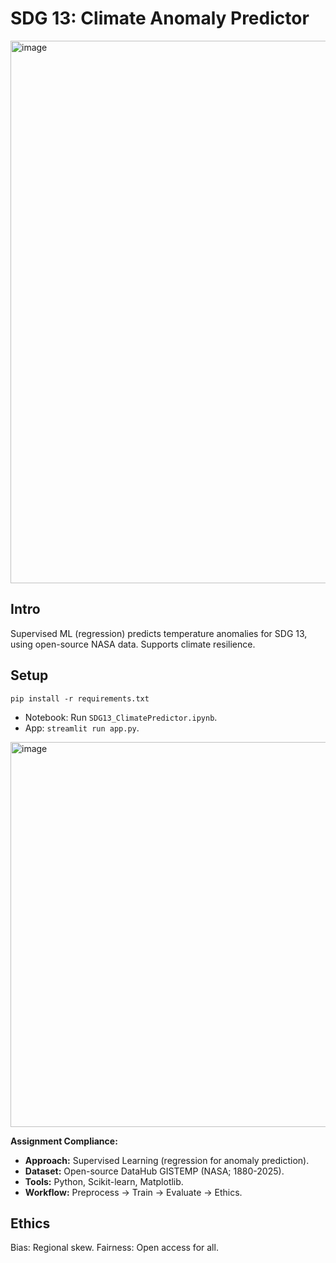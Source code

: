 # SDG 13: Climate Anomaly Predictor

<img width="1105" height="868" alt="image" src="https://github.com/user-attachments/assets/ea4795e4-f83c-4498-bb16-1e6409440fd6" />


## Intro
Supervised ML (regression) predicts temperature anomalies for SDG 13, using open-source NASA data. Supports climate resilience.

## Setup
`pip install -r requirements.txt`
- Notebook: Run `SDG13_ClimatePredictor.ipynb`.
- App: `streamlit run app.py`.

<img width="868" height="616" alt="image" src="https://github.com/user-attachments/assets/7d74dd7a-afd3-4edc-b4be-685f2020a312" />






**Assignment Compliance:**
- **Approach:** Supervised Learning (regression for anomaly prediction).
- **Dataset:** Open-source DataHub GISTEMP (NASA; 1880-2025).
- **Tools:** Python, Scikit-learn, Matplotlib.
- **Workflow:** Preprocess → Train → Evaluate → Ethics.

## Ethics
Bias: Regional skew. Fairness: Open access for all.

